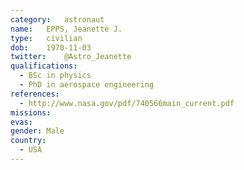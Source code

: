 ```yaml
---
category:	astronaut
name:	EPPS, Jeanette J.
type:	civilian
dob:	1970-11-03
twitter:	@Astro_Jeanette
qualifications:
  - BSc in physics
  - PhD in aerospace engineering
references:
  - http://www.nasa.gov/pdf/740566main_current.pdf
missions:
evas:
gender:	Male
country:
  - USA
---
```

